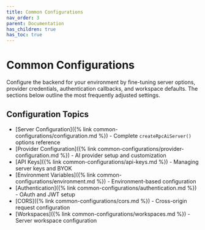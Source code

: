 ```yaml
---
title: Common Configurations
nav_order: 3
parent: Documentation
has_children: true
has_toc: true
---
```


# Common Configurations

Configure the backend for your environment by fine-tuning server options, provider credentials, authentication callbacks, and workspace defaults. The sections below outline the most frequently adjusted settings.

## Configuration Topics

- [Server Configuration]({% link common-configurations/configuration.md %}) - Complete `createRpcAiServer()` options reference
- [Provider Configuration]({% link common-configurations/provider-configuration.md %}) - AI provider setup and customization
- [API Keys]({% link common-configurations/api-keys.md %}) - Managing server keys and BYOK
- [Environment Variables]({% link common-configurations/environment.md %}) - Environment-based configuration
- [Authentication]({% link common-configurations/authentication.md %}) - OAuth and JWT setup
- [CORS]({% link common-configurations/cors.md %}) - Cross-origin request configuration
- [Workspaces]({% link common-configurations/workspaces.md %}) - Server workspace configuration
